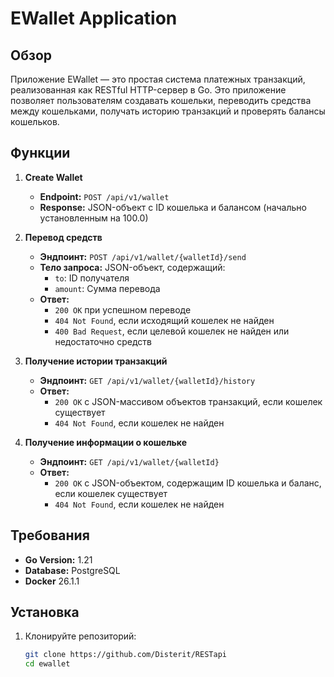 # EWallet Application

## Обзор

Приложение EWallet — это простая система платежных транзакций, реализованная как RESTful HTTP-сервер в Go. Это приложение позволяет пользователям создавать кошельки, переводить средства между кошельками, получать историю транзакций и проверять балансы кошельков. 

## Функции

1. **Create Wallet**
   - **Endpoint:** `POST /api/v1/wallet`
   - **Response:** JSON-объект с ID кошелька и балансом (начально установленным на 100.0)

2. **Перевод средств**
   - **Эндпоинт:** `POST /api/v1/wallet/{walletId}/send`
   - **Тело запроса:** JSON-объект, содержащий:
     - `to`: ID получателя
     - `amount`: Сумма перевода
   - **Ответ:** 
     - `200 OK` при успешном переводе
     - `404 Not Found`, если исходящий кошелек не найден
     - `400 Bad Request`, если целевой кошелек не найден или недостаточно средств

3. **Получение истории транзакций**
   - **Эндпоинт:** `GET /api/v1/wallet/{walletId}/history`
   - **Ответ:** 
     - `200 OK` с JSON-массивом объектов транзакций, если кошелек существует
     - `404 Not Found`, если кошелек не найден

4. **Получение информации о кошельке**
   - **Эндпоинт:** `GET /api/v1/wallet/{walletId}`
   - **Ответ:**
     - `200 OK` с JSON-объектом, содержащим ID кошелька и баланс, если кошелек существует
     - `404 Not Found`, если кошелек не найден

## Требования

- **Go Version:** 1.21
- **Database:** PostgreSQL
- **Docker** 26.1.1

## Установка

1. Клонируйте репозиторий:
   ```bash
   git clone https://github.com/Disterit/RESTapi
   cd ewallet
